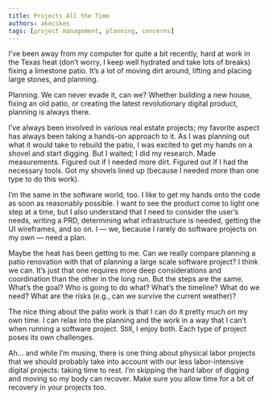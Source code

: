 ```yaml
---
title: Projects All the Time 
authors: akecskes
tags: [project management, planning, concerns]
---
```

I’ve been away from my computer for quite a bit recently, hard at work in the Texas heat (don’t worry, I keep well hydrated and take lots of breaks) fixing a limestone patio. It’s a lot of moving dirt around, lifting and placing large stones, and planning.

Planning. We can never evade it, can we? Whether building a new house, fixing an old patio, or creating the latest revolutionary digital product, planning is always there.
<!-- truncate -->

I’ve always been involved in various real estate projects; my favorite aspect has always been taking a hands-on approach to it. As I was planning out what it would take to rebuild the patio, I was excited to get my hands on a shovel and start digging. But I waited; I did my research. Made measurements. Figured out if I needed more dirt. Figured out if I had the necessary tools. Got my shovels lined up (because I needed more than one type to do this work). 

I’m the same in the software world, too. I like to get my hands onto the code as soon as reasonably possible. I want to see the product come to light one step at a time, but I also understand that I need to consider the user’s needs, writing a PRD, determining what infrastructure is needed, getting the UI wireframes, and so on. I — we, because I rarely do software projects on my own — need a plan.

Maybe the heat has been getting to me. Can we really compare planning a patio renovation with that of planning a large scale software project? I think we can. It’s just that one requires more deep considerations and coordination than the other in the long run. But the steps are the same. What’s the goal? Who is going to do what? What’s the timeline? What do we need? What are the risks (e.g., can we survive the current weather)?

The nice thing about the patio work is that I can do it pretty much on my own time. I can relax into the planning and the work in a way that I can’t when running a software project. Still, I enjoy both. Each type of project poses its own challenges. 

Ah… and while I’m musing, there is one thing about physical labor projects that we should probably take into account with our less labor-intensive digital projects: taking time to rest. I’m skipping the hard labor of digging and moving so my body can recover. Make sure you allow time for a bit of recovery in your projects too.
